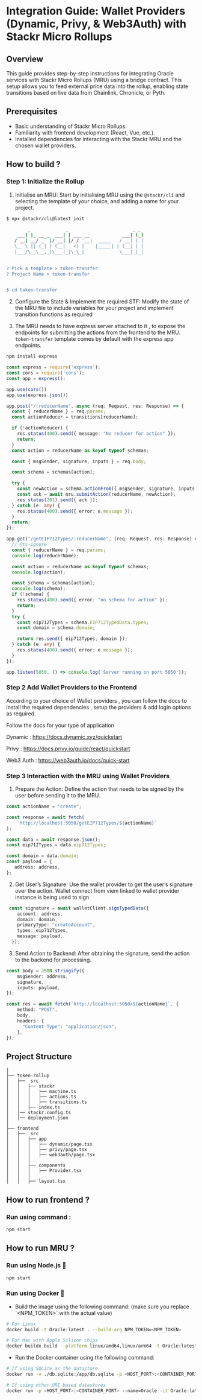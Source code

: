 # Integration Guide: Wallet Providers (Dynamic, Privy, & Web3Auth) with Stackr Micro Rollups

## Overview

This guide provides step-by-step instructions for integrating Oracle services with Stackr Micro Rollups (MRU) using a bridge contract. This setup allows you to feed external price data into the rollup, enabling state transitions based on live data from Chainlink, Chronicle, or Pyth.

## Prerequisites

- Basic understanding of Stackr Micro Rollups.
- Familiarity with frontend development (React, Vue, etc.).
- Installed dependencies for interacting with the Stackr MRU and the chosen wallet providers.


## How to build ?

### Step 1: Initialize the Rollup

1. Initialise an MRU: Start by initialising MRU using the `@stackr/cli` and selecting the template of your choice, and adding a name for your project.

```bash
$ npx @stackr/cli@latest init

        _             _                        _ _
    ___| |_ __ _  ___| | ___ __            ___| (_)
   / __| __/ _` |/ __| |/ / '__|  _____   / __| | |
   \__ \ || (_| | (__|   <| |    |_____| | (__| | |
   |___/\__\__,_|\___|_|\_\_|             \___|_|_|
 

? Pick a template > token-transfer
? Project Name > token-transfer


$ cd token-transfer
```

2. Configure the State & Implement the required STF: Modify the state of the MRU file to include variables for your project and implement transition functions as required

3. The MRU needs to have express server attached to it , to expose the endpoints for submitting the actions from the frontend to the MRU. `token-transfer` template comes by default with the express app endpoints. 

```bash
npm install express
```

```typescript
const express = require('express');
const cors = require('cors');
const app = express();

app.use(cors())
app.use(express.json())

app.post("/:reducerName", async (req: Request, res: Response) => {
  const { reducerName } = req.params;
  const actionReducer = transitions[reducerName];

  if (!actionReducer) {
    res.status(400).send({ message: "No reducer for action" });
    return;
  }
  const action = reducerName as keyof typeof schemas;

  const { msgSender, signature, inputs } = req.body;

  const schema = schemas[action];

  try {
    const newAction = schema.actionFrom({ msgSender, signature, inputs });
    const ack = await mru.submitAction(reducerName, newAction);
    res.status(201).send({ ack });
  } catch (e: any) {
    res.status(400).send({ error: e.message });
  }
  return;
});

app.get("/getEIP712Types/:reducerName", (req: Request, res: Response) => {
  // @ts-ignore
  const { reducerName } = req.params;
  console.log(reducerName);

  const action = reducerName as keyof typeof schemas;
  console.log(action);

  const schema = schemas[action];
  console.log(schema);
  if (!schema) {
    res.status(400).send({ error: "no schema for action" });
    return;
  }
  try {
    const eip712Types = schema.EIP712TypedData.types;
    const domain = schema.domain;

    return res.send({ eip712Types, domain });
  } catch (e: any) {
    res.status(400).send({ error: e.message });
  }
});

app.listen(5050, () => console.log('Server running on port 5050'));
```

### Step 2 Add Wallet Providers to the Frontend

According to your choice of Wallet providers , you can follow the docs to install the required dependencies , setup the providers & add login options as required.

Follow the docs for your type of application

Dynamic : https://docs.dynamic.xyz/quickstart

Privy : https://docs.privy.io/guide/react/quickstart

Web3 Auth : https://web3auth.io/docs/quick-start


### Step 3 Interaction with the MRU using Wallet Providers

1. Prepare the Action: Define the action that needs to be signed by the user before sending it to the MRU.

```typescript
const actionName = "create";

const response = await fetch(
    `http://localhost:5050/getEIP712Types/${actionName}`
);

const data = await response.json();
const eip712Types = data.eip712Types;

const domain = data.domain;
const payload = {
   address: address,
};
```

2. Get User’s Signature: Use the wallet provider to get the user’s signature over the action. Wallet connect from viem linked to wallet provider instance is being used to sign

```typescript
 const signature = await walletClient.signTypedData({
    account: address,
    domain: domain,
    primaryType: "createAccount",
    types: eip712Types,
    message: payload,
  });
```

3. Send Action to Backend: After obtaining the signature, send the action to the backend for processing.

```typescript
const body = JSON.stringify({
    msgSender: address,
    signature,
    inputs: payload,
});

const res = await fetch(`http://localhost:5050/${actionName}`, {
    method: "POST",
    body,
    headers: {
      "Content-Type": "application/json",
    },
});
```

## Project Structure 

```
│ 
├── token-rollup
│   ├──  src
│   │   ├── stackr
│   │   │   ├── machine.ts
│   │   │   ├── actions.ts
│   │   │   ├── transitions.ts
│   │   ├── index.ts
│   │── stackr.config.ts
│   │── deployment.json
│
├── frontend
│   ├──  src
│   │   ├── app
│   │   │   ├── dynamic/page.tsx
│   │   │   ├── privy/page.tsx
│   │   │   ├── web3auth/page.tsx
│   │   │
│   │   ├── components
│   │   │   ├── Provider.tsx
│   │   │
│   │   ├── layout.tsx

```

## How to run frontend ?

### Run using command :

```bash
npm start
```

## How to run MRU ?

### Run using Node.js :rocket:

```bash
npm start
```

### Run using Docker :whale:

- Build the image using the following command: (make sure you replace \`<NPM_TOKEN>\` with the actual value)

```bash
# For Linux
docker build -t Oracle:latest . --build-arg NPM_TOKEN=<NPM_TOKEN>

# For Mac with Apple Silicon chips
docker buildx build --platform linux/amd64,linux/arm64 -t Oracle:latest . --build-arg NPM_TOKEN=<NPM_TOKEN>
```

- Run the Docker container using the following command:

```bash
# If using SQLite as the datastore
docker run -v ./db.sqlite:/app/db.sqlite -p <HOST_PORT>:<CONTAINER_PORT> --name=Oracle -it Oracle:latest

# If using other URI based datastores
docker run -p <HOST_PORT>:<CONTAINER_PORT> --name=Oracle -it Oracle:latest
```
